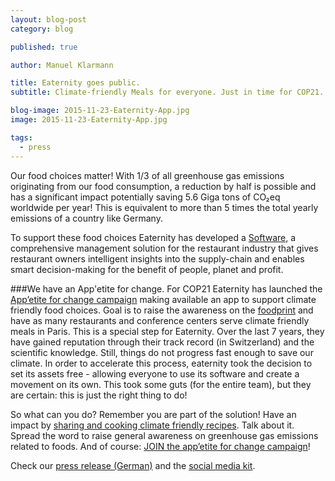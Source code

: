 ```yaml
---
layout: blog-post
category: blog

published: true

author: Manuel Klarmann

title: Eaternity goes public.
subtitle: Climate-friendly Meals for everyone. Just in time for COP21.

blog-image: 2015-11-23-Eaternity-App.jpg
image: 2015-11-23-Eaternity-App.jpg

tags:
  - press
---
```


Our food choices matter! With 1/3 of all greenhouse gas emissions originating from our food consumption, a reduction by half is possible and has a significant impact potentially saving 5.6 Giga tons of CO₂eq worldwide per year! This is equivalent to more than 5 times the total yearly emissions of a country like Germany.

To support these food choices Eaternity has developed a [Software][app2], a comprehensive management solution for the restaurant industry that gives restaurant owners intelligent insights into the supply-chain and enables smart decision-making for the benefit of people, planet and profit.

###We have an App'etite for change.
For COP21 Eaternity has launched the [App’etite for change campaign][appetite] making available an app to support climate friendly food choices. Goal is to raise the awareness on the [foodprint][fp] and have as many restaurants and conference centers serve climate friendly meals in Paris. This is a special step for Eaternity. Over the last 7 years, they have gained reputation through their track record (in Switzerland) and the scientific knowledge. Still, things do not progress fast enough to save our climate. In order to accelerate this process, eaternity took the decision to set its assets free - allowing everyone to use its software and create a movement on its own. This took some guts (for the entire team), but they are certain: this is just the right thing to do!

So what can you do? Remember you are part of the solution! Have an impact by [sharing and cooking climate friendly recipes][app]. Talk about it. Spread the word to raise general awareness on greenhouse gas emissions related to foods. And of course: [JOIN the app’etite for change campaign][appetite]!

Check our [press release (German)][press] and the [social media kit][kit].

[appetite]: /appetite-for-change
[fp]: /foodprint
[app]: http://app.eaternity.ch
[press]: /assets/Pressemitteilung-Appetite-for-change-20151120_Eaternity.pdf
[kit]: /assets/SocialMediaKit_appetiteforchange2015_eaternity.pdf
[app2]: /app
